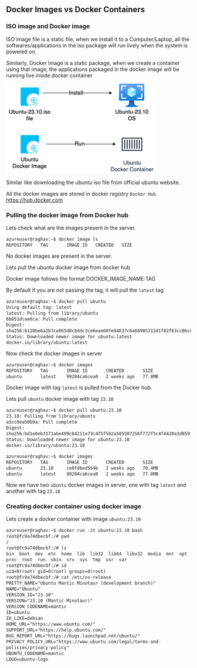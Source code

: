 ## Docker Images vs Docker Containers

### ISO image and Docker image

ISO image file is a static file, when we install it to a Computer/Laptop, all the softwares/applications in the iso package will run lively when the system is powered on.

Similarly, Docker Image is a static package, when we create a container using that image, the applications packaged in the docker image will be running live inside docker container

![Server-detail](/content/docker/tutorials/images/iso.png)

Similar like downloading the ubuntu iso file from official ubuntu website.

All the docker images are stored in docker registry `Docker Hub` https://hub.docker.com

### Pulling the docker image from Docker hub

Lets check what are the images present in the server.

```
azureuser@raghav:~$ docker image ls
REPOSITORY   TAG       IMAGE ID   CREATED   SIZE
```

No docker images are present in the server.

Lets pull the ubuntu docker image from docker hub

Docker image follows the format  DOCKER_IMAGE_NAME:TAG

By default if you are not passing the tag, it will pull the `latest` tag

```
azureuser@raghav:~$ docker pull ubuntu
Using default tag: latest
latest: Pulling from library/ubuntu
6b851dcae6ca: Pull complete 
Digest: sha256:6120be6a2b7ce665d0cbddc3ce6eae60fe94637c6a66985312d1f02f63cc0bcd
Status: Downloaded newer image for ubuntu:latest
docker.io/library/ubuntu:latest
```

Now check the docker images in server

```
azureuser@raghav:~$ docker images
REPOSITORY   TAG       IMAGE ID       CREATED       SIZE
ubuntu       latest    99284ca6cea0   2 weeks ago   77.8MB
```

Docker image with tag `latest` is pulled from the Docker hub.

Lets pull `ubuntu` docker image with tag `23.10`

```
azureuser@raghav:~$ docker pull ubuntu:23.10
23.10: Pulling from library/ubuntu
a3cc0ea50b9a: Pull complete 
Digest: sha256:bd1e0eb3171a6e499c84211e73c4f5f5b2a585507256f772f5c4f4420a3d8591
Status: Downloaded newer image for ubuntu:23.10
docker.io/library/ubuntu:23.10
```

```
azureuser@raghav:~$ docker images
REPOSITORY   TAG       IMAGE ID       CREATED       SIZE
ubuntu       23.10     ce0fd6ed554b   2 weeks ago   70.4MB
ubuntu       latest    99284ca6cea0   2 weeks ago   77.8MB
```

Now we have two `ubuntu` docker images in server, one with tag `latest` and another with tag `23.10`

### Creating docker container using docker image

Lets create a docker container with image `ubuntu:23.10`

```
azureuser@raghav:~$ docker run -it ubuntu:23.10 bash
root@fc9a74dbecbf:/# pwd
/
root@fc9a74dbecbf:/# ls
bin  boot  dev  etc  home  lib  lib32  lib64  libx32  media  mnt  opt  proc  root  run  sbin  srv  sys  tmp  usr  var
root@fc9a74dbecbf:/# id
uid=0(root) gid=0(root) groups=0(root)
root@fc9a74dbecbf:/# cat /etc/os-release 
PRETTY_NAME="Ubuntu Mantic Minotaur (development branch)"
NAME="Ubuntu"
VERSION_ID="23.10"
VERSION="23.10 (Mantic Minotaur)"
VERSION_CODENAME=mantic
ID=ubuntu
ID_LIKE=debian
HOME_URL="https://www.ubuntu.com/"
SUPPORT_URL="https://help.ubuntu.com/"
BUG_REPORT_URL="https://bugs.launchpad.net/ubuntu/"
PRIVACY_POLICY_URL="https://www.ubuntu.com/legal/terms-and-policies/privacy-policy"
UBUNTU_CODENAME=mantic
LOGO=ubuntu-logo
```